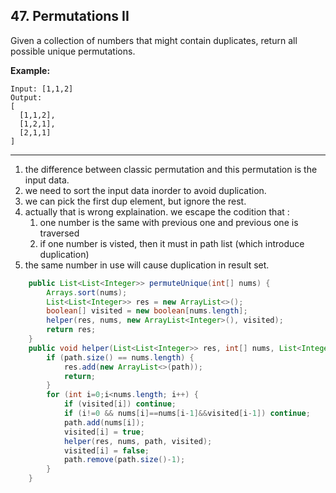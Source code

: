 ## 47. Permutations II

Given a collection of numbers that might contain duplicates, return all possible unique permutations.

**Example:**

```
Input: [1,1,2]
Output:
[
  [1,1,2],
  [1,2,1],
  [2,1,1]
]
```

------

1. the difference between classic permutation and this permutation is the input data.
2. we need to sort the input data inorder to avoid duplication.
3. we can pick the first dup element, but ignore the rest.
4. actually that is wrong explaination. we escape the codition that : 
   1. one number is the same with previous one and previous one is traversed
   2. if one number is visted, then it must in path list (which introduce duplication)
5. the same number in use will cause duplication in result set.

```java
    public List<List<Integer>> permuteUnique(int[] nums) {
        Arrays.sort(nums);
        List<List<Integer>> res = new ArrayList<>();
        boolean[] visited = new boolean[nums.length];
        helper(res, nums, new ArrayList<Integer>(), visited);
        return res;
    }
    public void helper(List<List<Integer>> res, int[] nums, List<Integer> path, boolean[] visited){
        if (path.size() == nums.length) {
            res.add(new ArrayList<>(path));
            return;
        }
        for (int i=0;i<nums.length; i++) {
            if (visited[i]) continue;
            if (i!=0 && nums[i]==nums[i-1]&&visited[i-1]) continue;
            path.add(nums[i]);
            visited[i] = true;
            helper(res, nums, path, visited);
            visited[i] = false;
            path.remove(path.size()-1);
        }
    }
```

